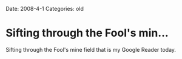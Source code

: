 Date: 2008-4-1
Categories: old

# Sifting through the Fool's min...

Sifting through the Fool's mine field that is my Google Reader today.
